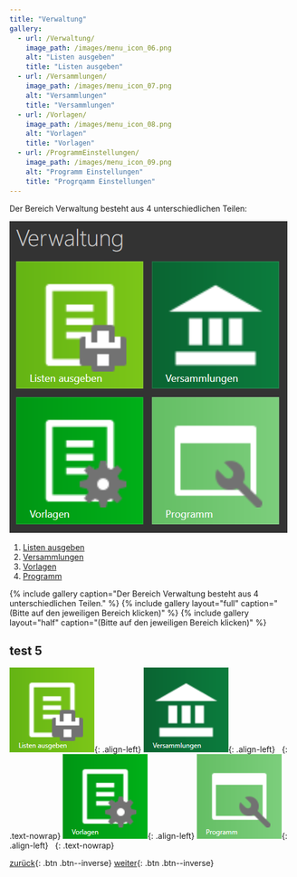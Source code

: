 ```yaml
---
title: "Verwaltung"
gallery:
  - url: /Verwaltung/
    image_path: /images/menu_icon_06.png
    alt: "Listen ausgeben"
    title: "Listen ausgeben"
  - url: /Versammlungen/
    image_path: /images/menu_icon_07.png
    alt: "Versammlungen"
    title: "Versammlungen"
  - url: /Vorlagen/
    image_path: /images/menu_icon_08.png
    alt: "Vorlagen"
    title: "Vorlagen"
  - url: /ProgrammEinstellungen/
    image_path: /images/menu_icon_09.png
    alt: "Programm Einstellungen"
    title: "Progrqamm Einstellungen"
---
```

Der Bereich Verwaltung besteht aus 4 unterschiedlichen Teilen:

![Icon](images/menu_gruppe3.png)


1. [Listen ausgeben](ListenAusgeben.md)
1. [Versammlungen](Versammlungen.md)
1. [Vorlagen](Vorlagen.md)
1. [Programm](ProgrammEinstellungen.md)

{% include gallery caption="Der Bereich Verwaltung besteht aus 4 unterschiedlichen Teilen." %}
{% include gallery layout="full" caption="(Bitte auf den jeweiligen Bereich klicken)" %}
{% include gallery layout="half" caption="(Bitte auf den jeweiligen Bereich klicken)" %}

## test 5
[![link3](/images/menu_icon_06.png)](Verwaltung){: .align-left}
[![link3](/images/menu_icon_07.png)](Verwaltung){: .align-left}
 &nbsp;
 {: .text-nowrap}
[![link3](/images/menu_icon_08.png)](Verwaltung){: .align-left}
[![link3](/images/menu_icon_09.png)](Verwaltung){: .align-left}
&nbsp;
{: .text-nowrap}




[zurück](MeineRedner.md){: .btn .btn--inverse}  [weiter](ListenAusgeben.md){: .btn .btn--inverse}